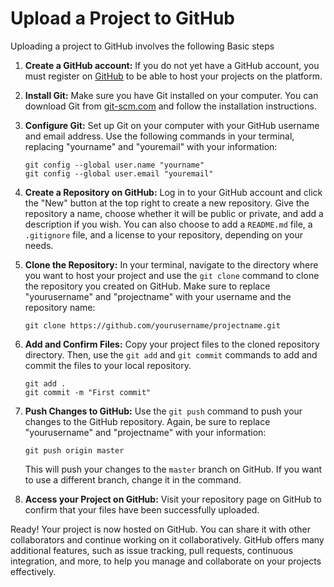 # Upload a Project to GitHub

Uploading a project to GitHub involves the following Basic steps

1. **Create a GitHub account:**
    If you do not yet have a GitHub account, you must register on [GitHub](https://github.com) to be able to host your projects on the platform.

2. **Install Git:**
    Make sure you have Git installed on your computer. You can download Git from [git-scm.com](https://git-scm.com/downloads) and follow the installation instructions.

3. **Configure Git:**
    Set up Git on your computer with your GitHub username and email address. Use the following commands in your terminal, replacing "yourname" and "youremail" with your information:

    ```shell
    git config --global user.name "yourname"
    git config --global user.email "youremail"
    ```

4. **Create a Repository on GitHub:**
    Log in to your GitHub account and click the "New" button at the top right to create a new repository. Give the repository a name, choose whether it will be public or private, and add a description if you wish. You can also choose to add a `README.md` file, a `.gitignore` file, and a license to your repository, depending on your needs.

5. **Clone the Repository:**
    In your terminal, navigate to the directory where you want to host your project and use the `git clone` command to clone the repository you created on GitHub. Make sure to replace "yourusername" and "projectname" with your username and the repository name:

    ```shell
    git clone https://github.com/yourusername/projectname.git
    ```

6. **Add and Confirm Files:**
    Copy your project files to the cloned repository directory. Then, use the `git add` and `git commit` commands to add and commit the files to your local repository.

    ```shell
    git add .
    git commit -m "First commit"
    ```

7. **Push Changes to GitHub:**
    Use the `git push` command to push your changes to the GitHub repository. Again, be sure to replace "yourusername" and "projectname" with your information:

    ```shell
    git push origin master
    ```

    This will push your changes to the `master` branch on GitHub. If you want to use a different branch, change it in the command.

8. **Access your Project on GitHub:**
    Visit your repository page on GitHub to confirm that your files have been successfully uploaded.

Ready! Your project is now hosted on GitHub. You can share it with other collaborators and continue working on it collaboratively. GitHub offers many additional features, such as issue tracking, pull requests, continuous integration, and more, to help you manage and collaborate on your projects effectively.